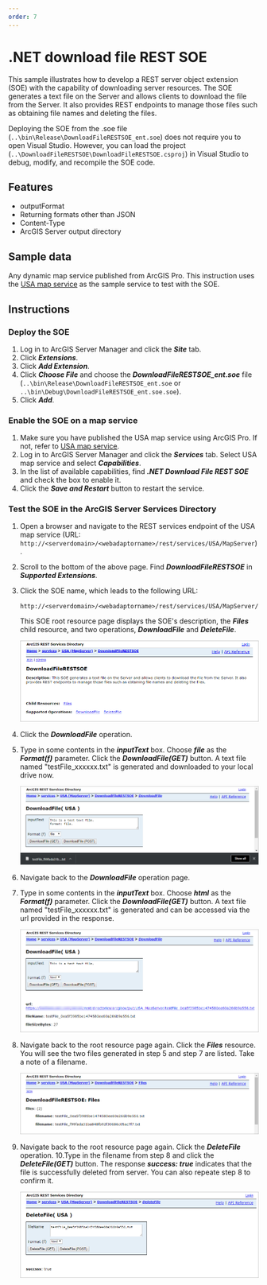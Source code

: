 ```yaml
---
order: 7
---
```


# .NET download file REST SOE

This sample illustrates how to develop a REST server object extension (SOE) with the capability of downloading server resources. The SOE generates a text file on the Server and allows clients to download the file from the Server. It also provides REST endpoints to manage those files such as obtaining file names and deleting the files.

Deploying the SOE from the .soe file (`..\bin\Release\DownloadFileRESTSOE_ent.soe`) does not require you to open Visual Studio. However, you can load the project (`..\DownloadFileRESTSOE\DownloadFileRESTSOE.csproj`) in Visual Studio to debug, modify, and recompile the SOE code.

## Features

* outputFormat
* Returning formats other than JSON
* Content-Type
* ArcGIS Server output directory

## Sample data

Any dynamic map service published from ArcGIS Pro. This instruction uses the [USA map service](https://github.com/Esri/arcgis-enterprise-sdk-resources/tree/master/Samples) as the sample service to test with the SOE.


## Instructions

### Deploy the SOE

1. Log in to ArcGIS Server Manager and click the ***Site*** tab.
2. Click ***Extensions***.
3. Click ***Add Extension***.
4. Click ***Choose File*** and choose the ***DownloadFileRESTSOE_ent.soe*** file (`..\bin\Release\DownloadFileRESTSOE_ent.soe` or `..\bin\Debug\DownloadFileRESTSOE_ent.soe.soe`).
5. Click ***Add***.

### Enable the SOE on a map service

1. Make sure you have published the USA map service using ArcGIS Pro. If not, refer to [USA map service](https://github.com/Esri/arcgis-enterprise-sdk-resources/tree/master/Samples).
2. Log in to ArcGIS Server Manager and click the ***Services*** tab. Select USA map service and select ***Capabilities***.
3. In the list of available capabilities, find ***.NET Download File REST SOE*** and check the box to enable it.
4. Click the ***Save and Restart*** button to restart the service.

### Test the SOE in the ArcGIS Server Services Directory

1. Open a browser and navigate to the REST services endpoint of the USA map service (URL: `http://<serverdomain>/<webadaptorname>/rest/services/USA/MapServer`).
2. Scroll to the bottom of the above page. Find ***DownloadFileRESTSOE*** in ***Supported Extensions***.
3. Click the SOE name, which leads to the following URL:

   ```
   http://<serverdomain>/<webadaptorname>/rest/services/USA/MapServer/exts/DownloadFileRESTSOE
   ```

   This SOE root resource page displays the SOE's description, the ***Files*** child resource, and two operations, ***DownloadFile*** and ***DeleteFile***.

   ![](../../../../images/netsp/NetDownload1.png "NetDownloadFileSOE Sample")
4. Click the ***DownloadFile*** operation.
5. Type in some contents in the ***inputText*** box. Choose ***file*** as the ***Format(f)*** parameter. Click the ***DownloadFile(GET)*** button. A text file named "testFile_xxxxxx.txt" is generated and downloaded to your local drive now.

   ![](../../../../images/netsp/NetDownload2.png "NetDownloadFileSOE Sample")
6. Navigate back to the ***DownloadFile*** operation page.
7. Type in some contents in the ***inputText*** box. Choose ***html*** as the ***Format(f)*** parameter. Click the ***DownloadFile(GET)*** button. A text file named "testFile_xxxxxx.txt" is generated and can be accessed via the url provided in the response.

   ![](../../../../images/netsp/NetDownload3.png "NetDownloadFileSOE Sample")
8. Navigate back to the root resource page again. Click the ***Files*** resource. You will see the two files generated in step 5 and step 7 are listed. Take a note of a filename.

   ![](../../../../images/netsp/NetDownload4.png "NetDownloadFileSOE Sample")

9. Navigate back to the root resource page again. Click the ***DeleteFile*** operation.
10.Type in the filename from step 8 and click the ***DeleteFile(GET)*** button. The response ***success: true*** indicates that the file is successfully deleted from server. You can also repeate step 8 to confirm it.

   ![](../../../../images/netsp/NetDownload5.png "NetDownloadFileSOE Sample")
